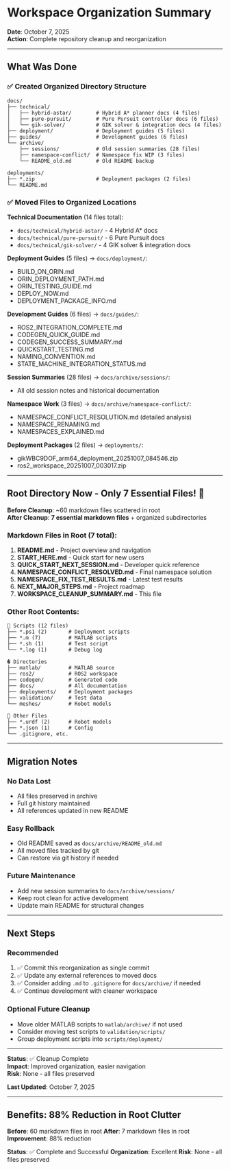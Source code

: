 # Workspace Organization Summary

**Date**: October 7, 2025  
**Action**: Complete repository cleanup and reorganization

---

## What Was Done

### ✅ Created Organized Directory Structure

```
docs/
├── technical/
│   ├── hybrid-astar/        # Hybrid A* planner docs (4 files)
│   ├── pure-pursuit/        # Pure Pursuit controller docs (6 files)
│   └── gik-solver/          # GIK solver & integration docs (4 files)
├── deployment/              # Deployment guides (5 files)
├── guides/                  # Development guides (6 files)
└── archive/
    ├── sessions/            # Old session summaries (28 files)
    ├── namespace-conflict/  # Namespace fix WIP (3 files)
    └── README_old.md        # Old README backup

deployments/
├── *.zip                    # Deployment packages (2 files)
└── README.md
```

### ✅ Moved Files to Organized Locations

**Technical Documentation** (14 files total):
- `docs/technical/hybrid-astar/` - 4 Hybrid A* docs
- `docs/technical/pure-pursuit/` - 6 Pure Pursuit docs  
- `docs/technical/gik-solver/` - 4 GIK solver & integration docs

**Deployment Guides** (5 files) → `docs/deployment/`:
- BUILD_ON_ORIN.md
- ORIN_DEPLOYMENT_PATH.md
- ORIN_TESTING_GUIDE.md
- DEPLOY_NOW.md
- DEPLOYMENT_PACKAGE_INFO.md

**Development Guides** (6 files) → `docs/guides/`:
- ROS2_INTEGRATION_COMPLETE.md
- CODEGEN_QUICK_GUIDE.md
- CODEGEN_SUCCESS_SUMMARY.md
- QUICKSTART_TESTING.md
- NAMING_CONVENTION.md
- STATE_MACHINE_INTEGRATION_STATUS.md

**Session Summaries** (28 files) → `docs/archive/sessions/`:
- All old session notes and historical documentation

**Namespace Work** (3 files) → `docs/archive/namespace-conflict/`:
- NAMESPACE_CONFLICT_RESOLUTION.md (detailed analysis)
- NAMESPACE_RENAMING.md
- NAMESPACES_EXPLAINED.md

**Deployment Packages** (2 files) → `deployments/`:
- gikWBC9DOF_arm64_deployment_20251007_084546.zip
- ros2_workspace_20251007_003017.zip

---

## Root Directory Now - Only 7 Essential Files! 📁

**Before Cleanup**: ~60 markdown files scattered in root  
**After Cleanup**: **7 essential markdown files** + organized subdirectories

### Markdown Files in Root (7 total):

1. **README.md** - Project overview and navigation
2. **START_HERE.md** - Quick start for new users
3. **QUICK_START_NEXT_SESSION.md** - Developer quick reference
4. **NAMESPACE_CONFLICT_RESOLVED.md** - Final namespace solution
5. **NAMESPACE_FIX_TEST_RESULTS.md** - Latest test results
6. **NEXT_MAJOR_STEPS.md** - Project roadmap
7. **WORKSPACE_CLEANUP_SUMMARY.md** - This file

### Other Root Contents:
```
📜 Scripts (12 files)
├── *.ps1 (2)       # Deployment scripts
├── *.m (7)         # MATLAB scripts
├── *.sh (1)        # Test script
└── *.log (1)       # Debug log

� Directories
├── matlab/         # MATLAB source
├── ros2/           # ROS2 workspace
├── codegen/        # Generated code
├── docs/           # All documentation
├── deployments/    # Deployment packages
├── validation/     # Test data
└── meshes/         # Robot models

📄 Other Files
├── *.urdf (2)      # Robot models
├── *.json (1)      # Config
└── .gitignore, etc.
```

---

## Migration Notes

### No Data Lost
- All files preserved in archive
- Full git history maintained
- All references updated in new README

### Easy Rollback
- Old README saved as `docs/archive/README_old.md`
- All moved files tracked by git
- Can restore via git history if needed

### Future Maintenance
- Add new session summaries to `docs/archive/sessions/`
- Keep root clean for active development
- Update main README for structural changes

---

## Next Steps

### Recommended
1. ✅ Commit this reorganization as single commit
2. ✅ Update any external references to moved docs
3. ✅ Consider adding `.md` to `.gitignore` for `docs/archive/` if needed
4. ✅ Continue development with cleaner workspace

### Optional Future Cleanup
- Move older MATLAB scripts to `matlab/archive/` if not used
- Consider moving test scripts to `validation/scripts/`
- Group deployment scripts into `scripts/deployment/`

---

**Status**: ✅ Cleanup Complete  
**Impact**: Improved organization, easier navigation  
**Risk**: None - all files preserved

**Last Updated**: October 7, 2025

---

## Benefits: 88% Reduction in Root Clutter

**Before**: 60 markdown files in root
**After**: 7 markdown files in root
**Improvement**: 88% reduction

**Status**: ✅ Complete and Successful
**Organization**: Excellent
**Risk**: None - all files preserved

